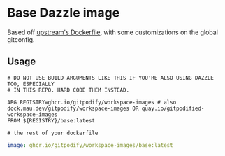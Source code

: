 # Base Dazzle image

Based off [upstream's Dockerfile](https://github.com/gitpod-io/workspace-images/blob/6e94c2184c21cd3aa1f1343d45253850eecaff32/base/Dockerfile), with
some customizations on the global gitconfig.

## Usage

```docker
# DO NOT USE BUILD ARGUMENTS LIKE THIS IF YOU'RE ALSO USING DAZZLE TOO, ESPECIALLY
# IN THIS REPO. HARD CODE THEM INSTEAD.

ARG REGISTRY=ghcr.io/gitpodify/workspace-images # also dock.mau.dev/gitpodify/workspace-images OR quay.io/gitpodified-workspace-images
FROM ${REGISTRY}/base:latest

# the rest of your dockerfile
```

```yaml
image: ghcr.io/gitpodify/workspace-images/base:latest
```
